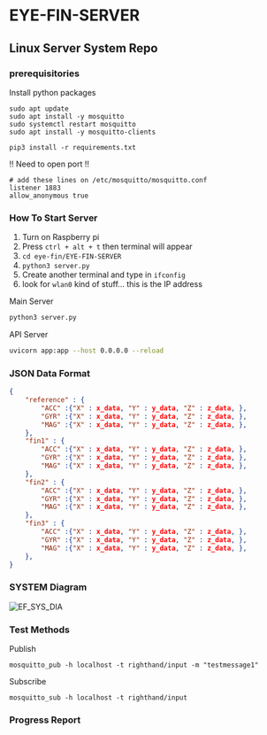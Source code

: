 # EYE-FIN-SERVER
## Linux Server System Repo
### prerequisitories
Install python packages
```
sudo apt update 
sudo apt install -y mosquitto
sudo systemctl restart mosquitto
sudo apt install -y mosquitto-clients

pip3 install -r requirements.txt
```
!! Need to open port !!
```
# add these lines on /etc/mosquitto/mosquitto.conf
listener 1883
allow_anonymous true
```

### How To Start Server
1. Turn on Raspberry pi
2. Press `ctrl + alt + t` then terminal will appear
3. `cd eye-fin/EYE-FIN-SERVER`
4. `python3 server.py`
5. Create another terminal and type in `ifconfig`
6. look for `wlan0` kind of stuff... this is the IP address

Main Server
```bash
python3 server.py
```
API Server
```bash
uvicorn app:app --host 0.0.0.0 --reload
```

### JSON Data Format
```json
{
    "reference" : {
        "ACC" :{"X" : x_data, "Y" : y_data, "Z" : z_data, },
        "GYR" :{"X" : x_data, "Y" : y_data, "Z" : z_data, },
        "MAG" :{"X" : x_data, "Y" : y_data, "Z" : z_data, },
    },
    "fin1" : {
        "ACC" :{"X" : x_data, "Y" : y_data, "Z" : z_data, },
        "GYR" :{"X" : x_data, "Y" : y_data, "Z" : z_data, },
        "MAG" :{"X" : x_data, "Y" : y_data, "Z" : z_data, },
    },
    "fin2" : {
        "ACC" :{"X" : x_data, "Y" : y_data, "Z" : z_data, },
        "GYR" :{"X" : x_data, "Y" : y_data, "Z" : z_data, },
        "MAG" :{"X" : x_data, "Y" : y_data, "Z" : z_data, },
    },
    "fin3" : {
        "ACC" :{"X" : x_data, "Y" : y_data, "Z" : z_data, },
        "GYR" :{"X" : x_data, "Y" : y_data, "Z" : z_data, },
        "MAG" :{"X" : x_data, "Y" : y_data, "Z" : z_data, },
    },
}
```

### SYSTEM Diagram
![EF_SYS_DIA](https://github.com/Abble-EYE-FIN/EYE-FIN-SERVER/assets/68832065/8518dad6-f417-4aed-b2e5-2aba2abd5e48)

### Test Methods
Publish
```
mosquitto_pub -h localhost -t righthand/input -m "testmessage1"
```
Subscribe
```
mosquitto_sub -h localhost -t righthand/input
```

### Progress Report
